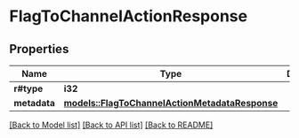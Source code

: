# FlagToChannelActionResponse

## Properties

Name | Type | Description | Notes
------------ | ------------- | ------------- | -------------
**r#type** | **i32** |  | 
**metadata** | [**models::FlagToChannelActionMetadataResponse**](FlagToChannelActionMetadataResponse.md) |  | 

[[Back to Model list]](../README.md#documentation-for-models) [[Back to API list]](../README.md#documentation-for-api-endpoints) [[Back to README]](../README.md)


